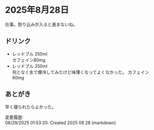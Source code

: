 # 2025年8月28日

仕事。割り込みが入ると進まないね。

## ドリンク

- レッドブル 250ml  
カフェイン80mg
- レッドブル 250ml  
何となく氷で爆冷してみたけど味薄くなってよくなかった。
カフェイン80mg

## あとがき

早く寝られたらよかった。

変更履歴:  
08/29/2025 01:53:20: Created 2025 08 28 (markdown)  

